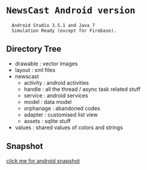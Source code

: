 `NewsCast Android version`
===
      Android Studio 3.5.1 and Java 7
      Simulation Ready (except for Firebase).


Directory Tree
---
* drawable : vector images
* layout : xml files
* newscast
  * activity : android activities
  * handle : all the thread / async task related stuff
  * service : android services
  * model : data model
  * orphanage : abandoned codes
  * adapter : customised list view
  * assets : sqlite stuff
* values : shared values of colors and strings

Snapshot
---
[click me for android snapshot](https://www.dropbox.com/sh/a970rnj32slztha/AABy6oW4_eyuFoqiL21O3VaIa "android's snapshot")
